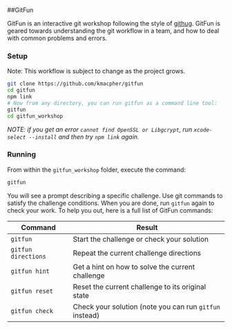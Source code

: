 ##GitFun

GitFun is an interactive git workshop following the style of [githug](https://github.com/Gazler/githug). GitFun is geared towards understanding the git workflow in a team, and how to deal with common problems and errors.

### Setup

Note: This workflow is subject to change as the project grows.

```sh
git clone https://github.com/kmacpher/gitfun
cd gitfun
npm link
# Now from any directory, you can run gitfun as a command line tool:
gitfun
cd gitfun_workshop
```

*NOTE: if you get an error `cannot find OpenSSL or Libgcrypt`, run `xcode-select --install` and then try `npm link` again.*

### Running

From within the `gitfun_workshop` folder, execute the command:

```sh
gitfun
```

You will see a prompt describing a specific challenge. Use git commands to satisfy the challenge conditions. When you are done, run `gitfun` again to check your work. To help you out, here is a full list of GitFun commands:

Command | Result
--------|-------
`gitfun` | Start the challenge or check your solution
`gitfun directions` | Repeat the current challenge directions
`gitfun hint` | Get a hint on how to solve the current challenge
`gitfun reset` | Reset the current challenge to its original state
`gitfun check` | Check your solution (note you can run `gitfun` instead)
